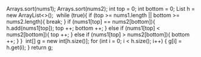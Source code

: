 Arrays.sort(nums1);
Arrays.sort(nums2);
int top = 0;
int bottom = 0;
List<Integer> h = new ArrayList<>();
​
while (true){
if (top >= nums1.length || bottom >= nums2.length){
break;
}
if (nums1[top] == nums2[bottom]){
h.add(nums1[top]);
top ++;
bottom ++;
}
else if (nums1[top] < nums2[bottom]){
top ++;
}
else if (nums1[top] > nums2[bottom]){
bottom ++;
}
}
​
int[] g = new int[h.size()];
for (int i = 0; i < h.size(); i++) {
g[i] = h.get(i);
}
return g;